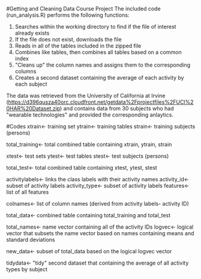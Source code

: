 #Getting and Cleaning Data Course Project
The included code (run_analysis.R) performs the following functions:
1) Searches within the working directory to find if the file of interest already exists
2) If the file does not exist, downloads the file
3) Reads in all of the tables included in the zipped file
4) Combines like tables, then combines all tables based on a common index
5) "Cleans up" the column names and assigns them to the corresponding columns
6) Creates a second dataset containing the average of each activity by each subject

The data was retrieved from the University of California at Irvine (https://d396qusza40orc.cloudfront.net/getdata%2Fprojectfiles%2FUCI%20HAR%20Dataset.zip)
and contains data from 30 subjects who had "wearable technologies" and provided the corresponding anlaytics. 

#Codes
xtrain<- training set
ytrain<- training tables
strain<- training subjects (persons)

total_training<- total combined table containing xtrain, ytrain, strain

xtest<- test sets
ytest<- test tables
stest<- test subjects (persons)

total_test<- total combined table containing xtest, ytest, stest

activitylabels<- links the class labels with their activity names
activity_id<- subset of activity labels
activity_type<- subset of activity labels
features<- list of all features 

colnames<- list of column names (derived from activity labels- activity ID)

 total_data<- combined table containing total_training and total_test
 
 total_names<- name vector containing all of the activity IDs
 logvec<- logical vector that subsets the name vector based on names containing means and standard deviations
 
 new_data<- subset of total_data based on the logical logvec vector
 
 tidydata<- "tidy" second dataset that containing the average of all activity types by subject
